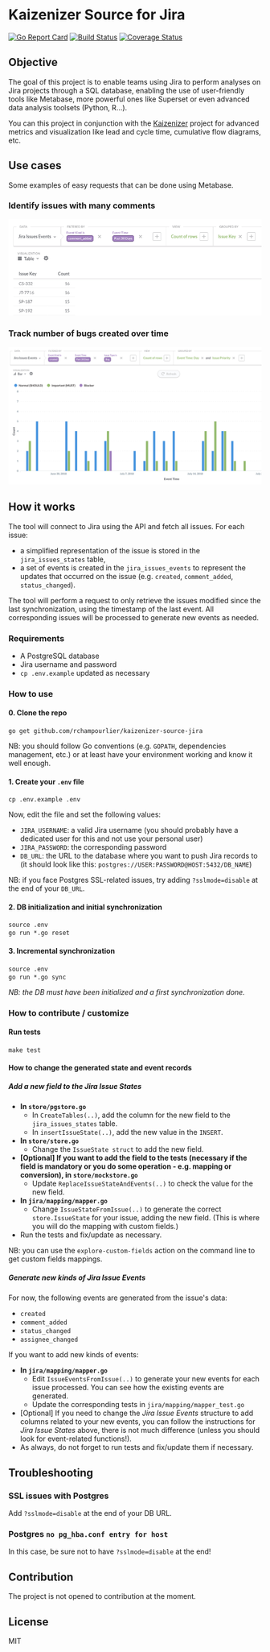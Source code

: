 # Kaizenizer Source for Jira

[![Go Report Card](https://goreportcard.com/badge/github.com/rchampourlier/agilizer-source-jira)](https://goreportcard.com/report/github.com/rchampourlier/agilizer-source-jira)
[![Build Status](https://travis-ci.com/rchampourlier/agilizer-source-jira.svg?branch=master)](https://travis-ci.com/rchampourlier/agilizer-source-jira)
[![Coverage Status](https://coveralls.io/repos/github/rchampourlier/agilizer-source-jira/badge.svg)](https://coveralls.io/github/rchampourlier/agilizer-source-jira)

## Objective

The goal of this project is to enable teams using Jira to perform analyses on Jira projects through a SQL database, enabling the use of user-friendly tools like Metabase, more powerful ones like Superset or even advanced data analysis toolsets (Python, R...).

You can this project in conjunction with the [Kaizenizer](https://github.com/rchampourlier/kaizenizer) project for advanced metrics and visualization like lead and cycle time, cumulative flow diagrams, etc.

## Use cases

Some examples of easy requests that can be done using Metabase.

### Identify issues with many comments

![](doc/metabase-example-issues-with-many-comments.png)

### Track number of bugs created over time

![](doc/metabase-example-created-bugs-per-priority-over-time.png)

## How it works

The tool will connect to Jira using the API and fetch all issues. For each issue:

- a simplified representation of the issue is stored in the `jira_issues_states` table,
- a set of events is created in the `jira_issues_events` to represent the updates that occurred on the issue (e.g. `created`, `comment_added`, `status_changed`).

The tool will perform a request to only retrieve the issues modified since the last synchronization, using the timestamp of the last event. All corresponding issues will be processed to generate new events as needed.

### Requirements

- A PostgreSQL database
- Jira username and password
- `cp .env.example` updated as necessary

### How to use

#### 0. Clone the repo

```
go get github.com/rchampourlier/kaizenizer-source-jira
```

NB: you should follow Go conventions (e.g. `GOPATH`, dependencies management, etc.) or at least have your environment working and know it well enough.

#### 1. Create your `.env` file

```
cp .env.example .env
```

Now, edit the file and set the following values:

- `JIRA_USERNAME`: a valid Jira username (you should probably have a dedicated user for this and not use your personal user)
- `JIRA_PASSWORD`: the corresponding password
- `DB_URL`: the URL to the database where you want to push Jira records to (it should look like this: `postgres://USER:PASSWORD@HOST:5432/DB_NAME`)

NB: if you face Postgres SSL-related issues, try adding `?sslmode=disable` at the end of your `DB_URL`.

#### 2. DB initialization and initial synchronization

```
source .env
go run *.go reset
```

#### 3. Incremental synchronization

```
source .env
go run *.go sync
```

_NB: the DB must have been initialized and a first synchronization done._

### How to contribute / customize

#### Run tests

```
make test
```

#### How to change the generated state and event records

##### Add a new field to the _Jira Issue States_

- **In `store/pgstore.go`**
  - In `CreateTables(..)`, add the column for the new field to the `jira_issues_states` table.
  - In `insertIssueState(..)`, add the new value in the `INSERT`.
- **In `store/store.go`**
  - Change the `IssueState struct` to add the new field.
- **[Optional] If you want to add the field to the tests (necessary if the field is mandatory or you do some operation - e.g. mapping or conversion), in `store/mockstore.go`**
  - Update `ReplaceIssueStateAndEvents(..)` to check the value for the new field.
- **In `jira/mapping/mapper.go`**
  - Change `IssueStateFromIssue(..)` to generate the correct `store.IssueState` for your issue, adding the new field. (This is where you will do the mapping with custom fields.)
- Run the tests and fix/update as necessary.

NB: you can use the `explore-custom-fields` action on the command line to get custom fields mappings.

##### Generate new kinds of _Jira Issue Events_

For now, the following events are generated from the issue's data:

- `created`
- `comment_added`
- `status_changed`
- `assignee_changed`

If you want to add new kinds of events:

- **In `jira/mapping/mapper.go`**
  - Edit `IssueEventsFromIssue(..)` to generate your new events for each issue processed. You can see how the existing events are generated.
  - Update the corresponding tests in `jira/mapping/mapper_test.go`
- [Optional] If you need to change the _Jira Issue Events_ structure to add columns related to your new events, you can follow the instructions for _Jira Issue States_ above, there is not much difference (unless you should look for event-related functions!).
- As always, do not forget to run tests and fix/update them if necessary.

## Troubleshooting

### SSL issues with Postgres

Add `?sslmode=disable` at the end of your DB URL.

### Postgres `no pg_hba.conf entry for host`

In this case, be sure not to have `?sslmode=disable` at the end!

## Contribution

The project is not opened to contribution at the moment.

## License

MIT

